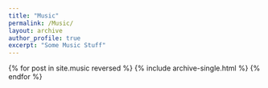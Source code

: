 ```yaml
---
title: "Music"
permalink: /Music/
layout: archive 
author_profile: true
excerpt: "Some Music Stuff"
---
```






{% for post in site.music reversed %}
  {% include archive-single.html %}
{% endfor %}



